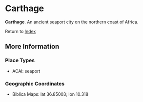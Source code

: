 # Carthage
**Carthage**. 
An ancient seaport city on the northern coast of Africa. 








Return to [Index](00-Index.md)

## More Information

### Place Types

* ACAI: seaport



### Geographic Coordinates

* Biblica Maps: lat 36.85003; lon 10.318




